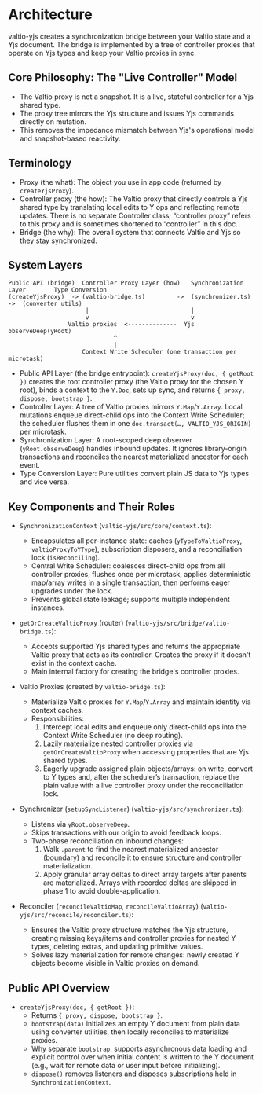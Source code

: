 # Architecture

valtio-yjs creates a synchronization bridge between your Valtio state and a Yjs document. The bridge is implemented by a tree of controller proxies that operate on Yjs types and keep your Valtio proxies in sync.

## Core Philosophy: The "Live Controller" Model

- The Valtio proxy is not a snapshot. It is a live, stateful controller for a Yjs shared type.
- The proxy tree mirrors the Yjs structure and issues Yjs commands directly on mutation.
- This removes the impedance mismatch between Yjs's operational model and snapshot-based reactivity.

## Terminology

- Proxy (the what): The object you use in app code (returned by `createYjsProxy`).
- Controller proxy (the how): The Valtio proxy that directly controls a Yjs shared type by translating local edits to Y ops and reflecting remote updates. There is no separate Controller class; “controller proxy” refers to this proxy and is sometimes shortened to “controller” in this doc.
- Bridge (the why): The overall system that connects Valtio and Yjs so they stay synchronized.

## System Layers

```text
Public API (bridge)  Controller Proxy Layer (how)   Synchronization Layer        Type Conversion
(createYjsProxy)  -> (valtio-bridge.ts)         ->  (synchronizer.ts)        ->  (converter utils)
                      |                             |
                      v                             v
                 Valtio proxies  <--------------  Yjs observeDeep(yRoot)
                              ^
                              |
                     Context Write Scheduler (one transaction per microtask)
```

- Public API Layer (the bridge entrypoint): `createYjsProxy(doc, { getRoot })` creates the root controller proxy (the Valtio proxy for the chosen Y root), binds a context to the `Y.Doc`, sets up sync, and returns `{ proxy, dispose, bootstrap }`.
- Controller Layer: A tree of Valtio proxies mirrors `Y.Map`/`Y.Array`. Local mutations enqueue direct-child ops into the Context Write Scheduler; the scheduler flushes them in one `doc.transact(…, VALTIO_YJS_ORIGIN)` per microtask.
- Synchronization Layer: A root-scoped deep observer (`yRoot.observeDeep`) handles inbound updates. It ignores library-origin transactions and reconciles the nearest materialized ancestor for each event.
- Type Conversion Layer: Pure utilities convert plain JS data to Yjs types and vice versa.

## Key Components and Their Roles

- `SynchronizationContext` (`valtio-yjs/src/core/context.ts`):
  - Encapsulates all per-instance state: caches (`yTypeToValtioProxy`, `valtioProxyToYType`), subscription disposers, and a reconciliation lock (`isReconciling`).
  - Central Write Scheduler: coalesces direct-child ops from all controller proxies, flushes once per microtask, applies deterministic map/array writes in a single transaction, then performs eager upgrades under the lock.
  - Prevents global state leakage; supports multiple independent instances.

- `getOrCreateValtioProxy` (router) (`valtio-yjs/src/bridge/valtio-bridge.ts`):
  - Accepts supported Yjs shared types and returns the appropriate Valtio proxy that acts as its controller. Creates the proxy if it doesn't exist in the context cache.
  - Main internal factory for creating the bridge's controller proxies.

- Valtio Proxies (created by `valtio-bridge.ts`):
  - Materialize Valtio proxies for `Y.Map`/`Y.Array` and maintain identity via context caches.
  - Responsibilities:
    1) Intercept local edits and enqueue only direct-child ops into the Context Write Scheduler (no deep routing).
    2) Lazily materialize nested controller proxies via `getOrCreateValtioProxy` when accessing properties that are Yjs shared types.
    3) Eagerly upgrade assigned plain objects/arrays: on write, convert to Y types and, after the scheduler’s transaction, replace the plain value with a live controller proxy under the reconciliation lock.

- Synchronizer (`setupSyncListener`) (`valtio-yjs/src/synchronizer.ts`):
  - Listens via `yRoot.observeDeep`.
  - Skips transactions with our origin to avoid feedback loops.
  - Two-phase reconciliation on inbound changes:
    1) Walk `.parent` to find the nearest materialized ancestor (boundary) and reconcile it to ensure structure and controller materialization.
    2) Apply granular array deltas to direct array targets after parents are materialized. Arrays with recorded deltas are skipped in phase 1 to avoid double-application.

- Reconciler (`reconcileValtioMap`, `reconcileValtioArray`) (`valtio-yjs/src/reconcile/reconciler.ts`):
  - Ensures the Valtio proxy structure matches the Yjs structure, creating missing keys/items and controller proxies for nested Y types, deleting extras, and updating primitive values.
  - Solves lazy materialization for remote changes: newly created Y objects become visible in Valtio proxies on demand.

## Public API Overview

- `createYjsProxy(doc, { getRoot })`:
  - Returns `{ proxy, dispose, bootstrap }`.
  - `bootstrap(data)` initializes an empty Y document from plain data using converter utilities, then locally reconciles to materialize proxies.
  - Why separate `bootstrap`: supports asynchronous data loading and explicit control over when initial content is written to the Y document (e.g., wait for remote data or user input before initializing).
  - `dispose()` removes listeners and disposes subscriptions held in `SynchronizationContext`.
